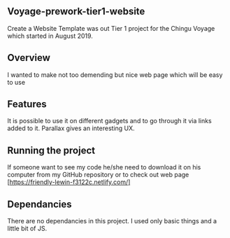 ## Voyage-prework-tier1-website
Create a Website Template was out Tier 1 project for the Chingu Voyage which started in August 2019. 

## Overview 
I wanted to make not too demending but nice web page which will be easy to use

## Features 
It is possible to use it on different gadgets and to go through it via links added to it. Parallax gives an interesting UX.

## Running the project 
If someone want to see my code he/she need to download it on his computer from my GitHub repository or to check out web page [https://friendly-lewin-f3122c.netlify.com/]

## Dependancies 
There are no dependancies in this project. I used only basic things and a little bit of JS. 

